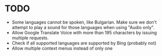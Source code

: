 TODO
====

* Some languages cannot be spoken, like Bulgarian. Make sure we don't attempt to play a sound for those languages when using "Audio only".
* Allow Google Translate Voice with more than 195 characters by issuing multiple requests.
* Check if all supported languages are supported by Bing (probably not)
* Allow multiple context menus instead of only one
